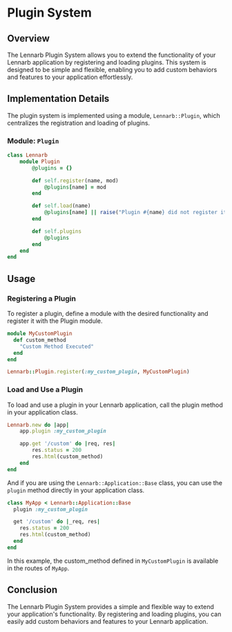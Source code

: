 # Plugin System

## Overview

The Lennarb Plugin System allows you to extend the functionality of your Lennarb application by registering and loading plugins. This system is designed to be simple and flexible, enabling you to add custom behaviors and features to your application effortlessly.

## Implementation Details

The plugin system is implemented using a module, `Lennarb::Plugin`, which centralizes the registration and loading of plugins.

### Module: `Plugin`

```ruby
class Lennarb
	module Plugin
		@plugins = {}

		def self.register(name, mod)
			@plugins[name] = mod
		end

		def self.load(name)
			@plugins[name] || raise("Plugin #{name} did not register itself correctly")
		end

		def self.plugins
			@plugins
		end
	end
end
```

## Usage

### Registering a Plugin

To register a plugin, define a module with the desired functionality and register it with the Plugin module.

```ruby
module MyCustomPlugin
  def custom_method
    "Custom Method Executed"
  end
end

Lennarb::Plugin.register(:my_custom_plugin, MyCustomPlugin)
```

### Load and Use a Plugin

To load and use a plugin in your Lennarb application, call the plugin method in your application class.

```ruby
Lennarb.new do |app|
	app.plugin :my_custom_plugin

	app.get '/custom' do |req, res|
		res.status = 200
		res.html(custom_method)
	end
end
```

And if you are using the `Lennarb::Application::Base` class, you can use the `plugin` method directly in your application class.

```ruby
class MyApp < Lennarb::Application::Base
  plugin :my_custom_plugin

  get '/custom' do |_req, res|
    res.status = 200
    res.html(custom_method)
  end
end
```

In this example, the custom_method defined in `MyCustomPlugin` is available in the routes of `MyApp`.

## Conclusion

The Lennarb Plugin System provides a simple and flexible way to extend your application's functionality. By registering and loading plugins, you can easily add custom behaviors and features to your Lennarb application.

